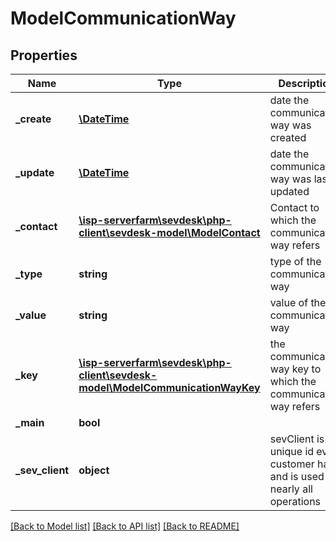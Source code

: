 # ModelCommunicationWay

## Properties
Name | Type | Description | Notes
------------ | ------------- | ------------- | -------------
**_create** | [**\DateTime**](\DateTime.md) | date the communication way was created | [optional] 
**_update** | [**\DateTime**](\DateTime.md) | date the communication way was last updated | [optional] 
**_contact** | [**\isp-serverfarm\sevdesk\php-client\sevdesk-model\ModelContact**](ModelContact.md) | Contact to which the communication way refers | [optional] 
**_type** | **string** | type of the communication way | [optional] 
**_value** | **string** | value of the communication way | [optional] 
**_key** | [**\isp-serverfarm\sevdesk\php-client\sevdesk-model\ModelCommunicationWayKey**](ModelCommunicationWayKey.md) | the communication way key to which the communication way refers | [optional] 
**_main** | **bool** |  | [optional] 
**_sev_client** | **object** | sevClient is the unique id every customer has and is used in nearly all operations | [optional] 

[[Back to Model list]](../README.md#documentation-for-models) [[Back to API list]](../README.md#documentation-for-api-endpoints) [[Back to README]](../README.md)


